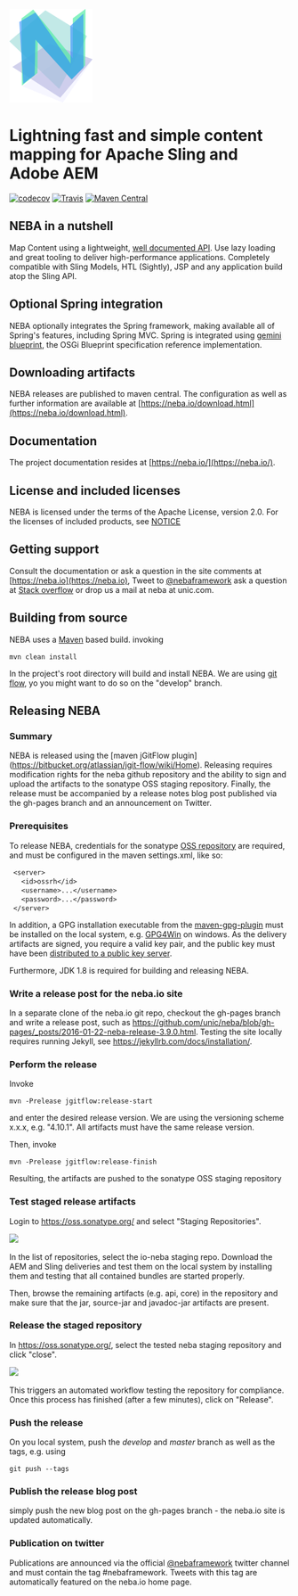 

![NEBA](README/neba-logo.png "NEBA logo") 

Lightning fast and simple content mapping for Apache Sling and Adobe AEM
====

[![codecov](https://codecov.io/gh/unic/neba/branch/develop/graph/badge.svg)](https://codecov.io/gh/unic/neba/) 
[![Travis](https://api.travis-ci.org/unic/neba.svg?branch=develop)](https://travis-ci.org/unic/neba/) 
[![Maven Central](https://img.shields.io/maven-central/v/io.neba/io.neba.neba-parent.svg)](https://search.maven.org/search?q=a:io.neba.neba-parent)

NEBA in a nutshell
--------------------
Map Content using a lightweight, [well documented API](https://neba.io/documentation.html).
Use lazy loading and great tooling to deliver high-performance applications. Completely compatible
with Sling Models, HTL (Sightly), JSP and any application build atop the Sling API.

Optional Spring integration
----------------------
NEBA optionally integrates the Spring framework, making available all of Spring's features, including Spring MVC.
Spring is integrated using [gemini blueprint](https://www.eclipse.org/gemini/blueprint/), the OSGi Blueprint specification reference implementation.  

Downloading artifacts
----------------------
NEBA releases are published to maven central. The configuration as well as further information are available at [https://neba.io/download.html](https://neba.io/download.html).

Documentation
--------------------
The project documentation resides at [https://neba.io/](https://neba.io/).

License and included licenses
--------------------
NEBA is licensed under the terms of the Apache License, version 2.0. For the licenses of included products,
see [NOTICE](NOTICE.txt)

Getting support
--------------------
Consult the documentation or ask a question in the site comments at [https://neba.io](https://neba.io), Tweet to [@nebaframework](https://www.twitter.com/nebaframework) ask a question at [Stack overflow](https://stackoverflow.com/search?q=neba) or drop us a mail at neba at unic.com.

Building from source
--------------------
NEBA uses a [Maven](https://maven.apache.org/) based build. invoking

    mvn clean install
    
In the project's root directory will build and install NEBA. We are using [git flow](https://nvie.com/posts/a-successful-git-branching-model/),
yo you might want to do so on the "develop" branch.

Releasing NEBA
--------------------

### Summary
NEBA is released using the [maven jGitFlow plugin] (https://bitbucket.org/atlassian/jgit-flow/wiki/Home). Releasing requires modification rights for the neba github repository and the ability to sign and upload the artifacts to the sonatype OSS staging repository. Finally, the release must be accompanied by a release notes blog post published via the gh-pages branch and an announcement on Twitter. 

### Prerequisites

To release NEBA, credentials for the sonatype [OSS repository](https://oss.sonatype.org/content/repositories/) are required, and must be configured in the maven settings.xml, like so:

````
 <server>
   <id>ossrh</id>
   <username>...</username>
   <password>...</password>
 </server>
````

In addition, a GPG installation executable from the [maven-gpg-plugin](https://maven.apache.org/plugins/maven-gpg-plugin/) must be installed on the local system, e.g. [GPG4Win](https://www.gpg4win.org/) on windows. As the delivery artifacts are signed, you require a valid key pair, and the public key must have been [distributed to a public key server](https://www.gnupg.org/gph/en/manual/x457.html).
 
Furthermore, JDK 1.8 is required for building and releasing NEBA.
 
### Write a release post for the neba.io site
In a separate clone of the neba.io git repo, checkout the gh-pages branch and write a release post, such as https://github.com/unic/neba/blob/gh-pages/_posts/2016-01-22-neba-release-3.9.0.html. Testing the site locally requires running Jekyll, see https://jekyllrb.com/docs/installation/.

### Perform the release
Invoke

    mvn -Prelease jgitflow:release-start
 
and enter the desired release version. We are using the versioning scheme x.x.x, e.g. "4.10.1". All artifacts must have the same release version.

Then, invoke

    mvn -Prelease jgitflow:release-finish

Resulting, the artifacts are pushed to the sonatype OSS staging repository

### Test staged release artifacts

Login to https://oss.sonatype.org/ and select "Staging Repositories". 

![](README/repository.png)


In the list of repositories, select the io-neba staging repo. Download the AEM and Sling deliveries and test them on the local system by installing them and testing that
all contained bundles are started properly.

Then, browse the remaining artifacts (e.g. api, core) in the repository and make sure that the jar, source-jar and javadoc-jar artifacts are present.

### Release the staged repository
In https://oss.sonatype.org/, select the tested neba staging repository and click "close".

![](README/close-repository.png)

 
This triggers an automated workflow testing the repository for compliance. Once this process has finished (after a few minutes), click on "Release".

### Push the release
On you local system, push the *develop* and *master* branch as well as the tags, e.g. using

    git push --tags
    
### Publish the release blog post
simply push the new blog post on the gh-pages branch - the neba.io site is updated automatically. 

### Publication on twitter
Publications are announced via the official [@nebaframework](https://twitter.com/nebaframework) twitter channel and must contain the tag #nebaframework. Tweets with this tag are automatically featured on the neba.io home page.
    